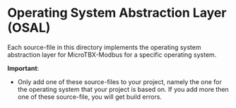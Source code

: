 # Operating System Abstraction Layer (OSAL)

Each source-file in this directory implements the operating system abstraction layer for MicroTBX-Modbus for a specific operating system. 

**Important**: 

* Only add one of these source-files to your project, namely the one for the operating system that your project is based on. If you add more then one of these source-file, you will get build errors.



